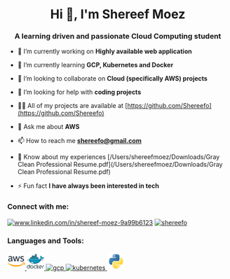 <h1 align="center">Hi 👋, I'm Shereef Moez</h1>
<h3 align="center">A learning driven and passionate Cloud Computing student</h3>

- 🔭 I’m currently working on **Highly available web application**

- 🌱 I’m currently learning **GCP, Kubernetes and Docker**

- 👯 I’m looking to collaborate on **Cloud (specifically AWS) projects**

- 🤝 I’m looking for help with **coding projects**

- 👨‍💻 All of my projects are available at [https://github.com/Shereefo](https://github.com/Shereefo)

- 💬 Ask me about **AWS**

- 📫 How to reach me **shereefo@gmail.com**

- 📄 Know about my experiences [/Users/shereefmoez/Downloads/Gray Clean Professional Resume.pdf](/Users/shereefmoez/Downloads/Gray Clean Professional Resume.pdf)

- ⚡ Fun fact **I have always been interested in tech**

<h3 align="left">Connect with me:</h3>
<p align="left">
<a href="https://linkedin.com/in/www.linkedin.com/in/shereef-moez-9a99b6123" target="blank"><img align="center" src="https://raw.githubusercontent.com/rahuldkjain/github-profile-readme-generator/master/src/images/icons/Social/linked-in-alt.svg" alt="www.linkedin.com/in/shereef-moez-9a99b6123" height="30" width="40" /></a>
<a href="https://instagram.com/shereefo" target="blank"><img align="center" src="https://raw.githubusercontent.com/rahuldkjain/github-profile-readme-generator/master/src/images/icons/Social/instagram.svg" alt="shereefo" height="30" width="40" /></a>
</p>

<h3 align="left">Languages and Tools:</h3>
<p align="left"> <a href="https://aws.amazon.com" target="_blank" rel="noreferrer"> <img src="https://raw.githubusercontent.com/devicons/devicon/master/icons/amazonwebservices/amazonwebservices-original-wordmark.svg" alt="aws" width="40" height="40"/> </a> <a href="https://www.docker.com/" target="_blank" rel="noreferrer"> <img src="https://raw.githubusercontent.com/devicons/devicon/master/icons/docker/docker-original-wordmark.svg" alt="docker" width="40" height="40"/> </a> <a href="https://cloud.google.com" target="_blank" rel="noreferrer"> <img src="https://www.vectorlogo.zone/logos/google_cloud/google_cloud-icon.svg" alt="gcp" width="40" height="40"/> </a> <a href="https://kubernetes.io" target="_blank" rel="noreferrer"> <img src="https://www.vectorlogo.zone/logos/kubernetes/kubernetes-icon.svg" alt="kubernetes" width="40" height="40"/> </a> <a href="https://www.python.org" target="_blank" rel="noreferrer"> <img src="https://raw.githubusercontent.com/devicons/devicon/master/icons/python/python-original.svg" alt="python" width="40" height="40"/> </a> </p>
